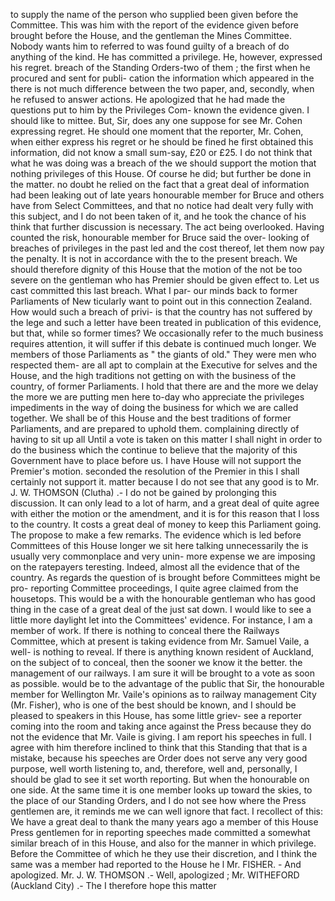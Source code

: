 to supply the name of the person who supplied been given before the Committee. This was him with the report of the evidence given before brought before the House, and the gentleman the Mines Committee. Nobody wants him to referred to was found guilty of a breach of do anything of the kind. He has committed a privilege. He, however, expressed his regret. breach of the Standing Orders-two of them ; the first when he procured and sent for publi- cation the information which appeared in the there is not much difference between the two paper, and, secondly, when he refused to answer actions. He apologized that he had made the questions put to him by the Privileges Com- known the evidence given. I should like to mittee. But, Sir, does any one suppose for see Mr. Cohen expressing regret. He should one moment that the reporter, Mr. Cohen, when either express his regret or he should be fined he first obtained this information, did not know a small sum-say, £20 or £25. I do not think that what he was doing was a breach of the we should support the motion that nothing privileges of this House. Of course he did; but further be done in the matter. no doubt he relied on the fact that a great deal of information had been leaking out of late years honourable member for Bruce and others have from Select Committees, and that no notice had dealt very fully with this subject, and I do not been taken of it, and he took the chance of his think that further discussion is necessary. The act being overlooked. Having counted the risk, honourable member for Bruce said the over- looking of breaches of privileges in the past led and the cost thereof, let them now pay the penalty. It is not in accordance with the to the present breach. We should therefore dignity of this House that the motion of the not be too severe on the gentleman who has Premier should be given effect to. Let us cast committed this last breach. What I par- our minds back to former Parliaments of New ticularly want to point out in this connection Zealand. How would such a breach of privi- is that the country has not suffered by the lege and such a letter have been treated in publication of this evidence, but that, while so former times? We occasionally refer to the much business requires attention, it will suffer if this debate is continued much longer. We members of those Parliaments as " the giants of old." They were men who respected them- are all apt to complain at the Executive for selves and the House, and the high traditions not getting on with the business of the country, of former Parliaments. I hold that there are and the more we delay the more we are putting men here to-day who appreciate the privileges impediments in the way of doing the business for which we are called together. We shall be of this House and the best traditions of former Parliaments, and are prepared to uphold them. complaining directly of having to sit up all Until a vote is taken on this matter I shall night in order to do the business which the continue to believe that the majority of this Government have to place before us. I have House will not support the Premier's motion. seconded the resolution of the Premier in this I shall certainly not support it. matter because I do not see that any good is to Mr. J. W. THOMSON (Clutha) .- I do not be gained by prolonging this discussion. It can only lead to a lot of harm, and a great deal of quite agree with either the motion or the amendment, and it is for this reason that I loss to the country. It costs a great deal of money to keep this Parliament going. The propose to make a few remarks. The evidence which is led before Committees of this House longer we sit here talking unnecessarily the is usually very commonplace and very unin- more expense we are imposing on the ratepayers teresting. Indeed, almost all the evidence that of the country. As regards the question of is brought before Committees might be pro- reporting Committee proceedings, I quite agree claimed from the housetops. This would be a with the honourable gentleman who has good thing in the case of a great deal of the just sat down. I would like to see a little more daylight let into the Committees' evidence. For instance, I am a member of work. If there is nothing to conceal there the Railways Committee, which at present is taking evidence from Mr. Samuel Vaile, a well- is nothing to reveal. If there is anything known resident of Auckland, on the subject of to conceal, then the sooner we know it the better. the management of our railways. I am sure it will be brought to a vote as soon as possible. would be to the advantage of the public that Sir, the honourable member for Wellington Mr. Vaile's opinions as to railway management City (Mr. Fisher), who is one of the best should be known, and I should be pleased to speakers in this House, has some little griev- see a reporter coming into the room and taking ance against the Press because they do not the evidence that Mr. Vaile is giving. I am report his speeches in full. I agree with him therefore inclined to think that this Standing that that is a mistake, because his speeches are Order does not serve any very good purpose, well worth listening to, and, therefore, well and, personally, I should be glad to see it set worth reporting. But when the honourable on one side. At the same time it is one member looks up toward the skies, to the place of our Standing Orders, and I do not see how where the Press gentlemen are, it reminds me we can well ignore that fact. I recollect of this: We have a great deal to thank the many years ago a member of this House Press gentlemen for in reporting speeches made committed a somewhat similar breach of in this House, and also for the manner in which privilege. Before the Committee of which he they use their discretion, and I think the same was a member had reported to the House he l Mr. FISHER. - And apologized. Mr. J. W. THOMSON .- Well, apologized ; Mr. WITHEFORD (Auckland City) .- The I therefore hope this matter 